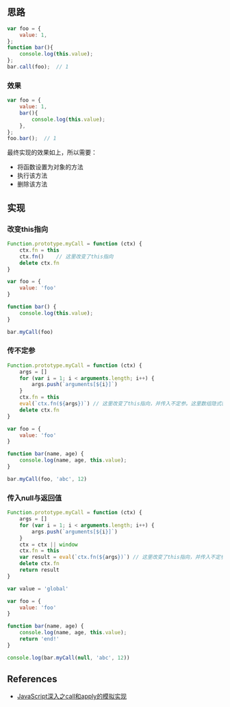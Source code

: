 ## 思路
```js
var foo = {
    value: 1,
};
function bar(){
    console.log(this.value);
};
bar.call(foo);  // 1
```

### 效果
```js
var foo = {
    value: 1,
    bar(){
        console.log(this.value);
    },
};
foo.bar();  // 1
```
最终实现的效果如上，所以需要：
- 将函数设置为对象的方法
- 执行该方法
- 删除该方法

## 实现

### 改变this指向
```js
Function.prototype.myCall = function (ctx) {
    ctx.fn = this
    ctx.fn()    // 这里改变了this指向
    delete ctx.fn
}

var foo = {
    value: 'foo'
}

function bar() {
    console.log(this.value);
}

bar.myCall(foo)
```

### 传不定参
```js
Function.prototype.myCall = function (ctx) {
    args = []
    for (var i = 1; i < arguments.length; i++) {
        args.push(`arguments[${i}]`)
    }
    ctx.fn = this
    eval(`ctx.fn(${args})`) // 这里改变了this指向，并传入不定参。这里数组隐式转换成了字符串
    delete ctx.fn
}

var foo = {
    value: 'foo'
}

function bar(name, age) {
    console.log(name, age, this.value);
}

bar.myCall(foo, 'abc', 12) 
```

### 传入null与返回值
```js
Function.prototype.myCall = function (ctx) {
    args = []
    for (var i = 1; i < arguments.length; i++) {
        args.push(`arguments[${i}]`)
    }
    ctx = ctx || window
    ctx.fn = this
    var result = eval(`ctx.fn(${args})`) // 这里改变了this指向，并传入不定参。这里数组隐式转换成了字符串
    delete ctx.fn
    return result
}

var value = 'global'

var foo = {
    value: 'foo'
}

function bar(name, age) {
    console.log(name, age, this.value);
    return 'end!'
}

console.log(bar.myCall(null, 'abc', 12))
```

## References
- [JavaScript深入之call和apply的模拟实现
](https://github.com/mqyqingfeng/Blog/issues/11)
